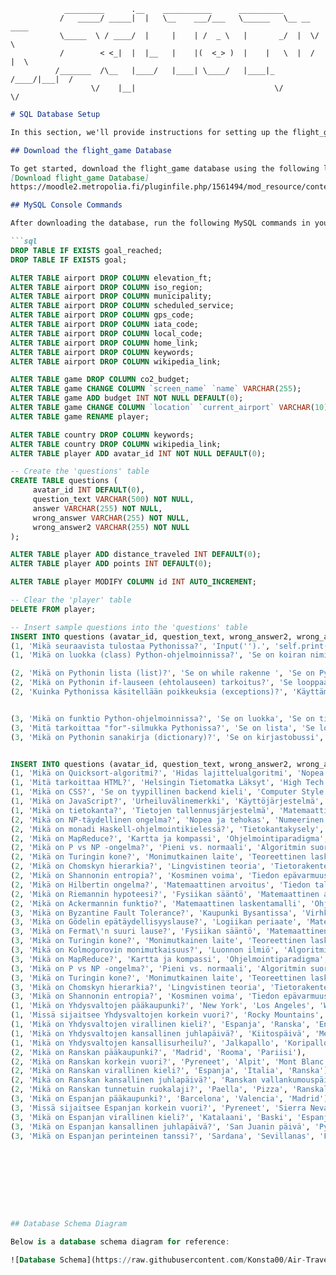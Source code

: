      
                                    
                _________      .__    ___________      __________              
               /   _____/ _____|  |   \__    ___/___   \______   \__ __  ____  
               \_____  \ / ____/  |     |    | /  _ \   |       _/  |  \/    \ 
               /        < <_|  |  |__   |    |(  <_> )  |    |   \  |  /   |  \
              /_______  /\__   |____/   |____| \____/   |____|_  /____/|___|  /
                      \/    |__|                               \/           \/ 

```markdown
# SQL Database Setup

In this section, we'll provide instructions for setting up the flight_game database and making necessary schema changes. 

## Download the flight_game Database

To get started, download the flight_game database using the following link:
[Download flight_game Database]
https://moodle2.metropolia.fi/pluginfile.php/1561494/mod_resource/content/1/lp.sql

## MySQL Console Commands

After downloading the database, run the following MySQL commands in your console to make the required modifications:

```sql
DROP TABLE IF EXISTS goal_reached;
DROP TABLE IF EXISTS goal;

ALTER TABLE airport DROP COLUMN elevation_ft;
ALTER TABLE airport DROP COLUMN iso_region;
ALTER TABLE airport DROP COLUMN municipality;
ALTER TABLE airport DROP COLUMN scheduled_service;
ALTER TABLE airport DROP COLUMN gps_code;
ALTER TABLE airport DROP COLUMN iata_code;
ALTER TABLE airport DROP COLUMN local_code;
ALTER TABLE airport DROP COLUMN home_link;
ALTER TABLE airport DROP COLUMN keywords;
ALTER TABLE airport DROP COLUMN wikipedia_link;

ALTER TABLE game DROP COLUMN co2_budget;
ALTER TABLE game CHANGE COLUMN `screen_name` `name` VARCHAR(255);
ALTER TABLE game ADD budget INT NOT NULL DEFAULT(0);
ALTER TABLE game CHANGE COLUMN `location` `current_airport` VARCHAR(10);
ALTER TABLE game RENAME player;

ALTER TABLE country DROP COLUMN keywords;
ALTER TABLE country DROP COLUMN wikipedia_link;
ALTER TABLE player ADD avatar_id INT NOT NULL DEFAULT(0);

-- Create the 'questions' table
CREATE TABLE questions (
     avatar_id INT DEFAULT(0),
     question_text VARCHAR(500) NOT NULL,
     answer VARCHAR(255) NOT NULL,
     wrong_answer VARCHAR(255) NOT NULL,
     wrong_answer2 VARCHAR(255) NOT NULL
);

ALTER TABLE player ADD distance_traveled INT DEFAULT(0);
ALTER TABLE player ADD points INT DEFAULT(0);

ALTER TABLE player MODIFY COLUMN id INT AUTO_INCREMENT;

-- Clear the 'player' table
DELETE FROM player;

-- Insert sample questions into the 'questions' table
INSERT INTO questions (avatar_id, question_text, wrong_answer2, wrong_answer, answer) VALUES
(1, 'Mikä seuraavista tulostaa Pythonissa?', 'Input('').', 'self.print('')('')', 'print('')'),
(1, 'Mikä on luokka (class) Python-ohjelmoinnissa?', 'Se on koiran nimi', 'Se on Pythonin avainsana', 'Luokka on objekti, joka voi sisältää toiminnallisuutta'),

(2, 'Mikä on Pythonin lista (list)?', 'Se on while rakenne ', 'Se on Pythonin versio sanakirjasta', 'Lista on tietorakenne, joka voi sisältää useita alkioita'),
(2, 'Mikä on Pythonin if-lauseen (ehtolauseen) tarkoitus?', 'Se looppaa kysymykset läpi', 'Se lopettaa ohjelman suorituksen', 'If-lause mahdollistaa ehtoisen suorituksen riippuen annetusta ehdosta'),
(2, 'Kuinka Pythonissa käsitellään poikkeuksia (exceptions)?', 'Käyttämällä print komentoa', 'Poikkeuksia ei voi käsitellä Pythonissa', 'Pythonissa poikkeuksia käsitellään try ja except lohkoilla'),


(3, 'Mikä on funktio Python-ohjelmoinnissa?', 'Se on luokka', 'Se on tietorakenne', 'Funktio on nimetty lohko koodia, joka suorittaa tietyn tehtävän'),
(3, 'Mitä tarkoittaa "for"-silmukka Pythonissa?', 'Se on lista', 'Se lopettaa ohjelman suorituksen', '"for"-silmukka toistaa koodilohkoa useita kertoja annetun ehdon perusteella'),
(3, 'Mikä on Pythonin sanakirja (dictionary)?', 'Se on kirjastobussi', 'Se on lista', 'Sanakirja on tietorakenne, joka sisältää avain-arvo -pareja'),


INSERT INTO questions (avatar_id, question_text, wrong_answer2, wrong_answer, answer) VALUES
(1, 'Mikä on Quicksort-algoritmi?', 'Hidas lajittelualgoritmi', 'Nopea internet-yhteys', 'Tehokas lajittelualgoritmi'),
(1, 'Mitä tarkoittaa HTML?', 'Helsingin Tietomatka Läksyt', 'High Tech Machine Learning', 'HTML on lyhenne sanoista HyperText Markup Language'),
(1, 'Mikä on CSS?', 'Se on tyypillinen backend kieli', 'Computer Style System', 'CSS on lyhenne sanoista Cascading Style Sheets'),
(1, 'Mikä on JavaScript?', 'Urheiluvälinemerkki', 'Käyttöjärjestelmä', 'JavaScript on ohjelmointikieli, joka mahdollistaa vuorovaikutuksen verkkosivujen kanssa'),
(1, 'Mikä on tietokanta?', 'Tietojen tallennusjärjestelmä', 'Matemaattinen kaava', 'Tietokanta on järjestelmä tietojen tallentamiseen, hallintaan ja haettavaksi tekemiseen'),
(2, 'Mikä on NP-täydellinen ongelma?', 'Nopea ja tehokas', 'Numeerinen ja positiivinen', 'Ei tiedossa oleva tehokas ratkaisu'),
(2, 'Mikä on monadi Haskell-ohjelmointikielessä?', 'Tietokantakysely', 'Ohjelmistosuunnittelumalli', 'Laskennallinen tyyli'),
(2, 'Mikä on MapReduce?', 'Kartta ja kompassi', 'Ohjelmointiparadigma', 'Funktionaalinen ohjelmointikieli'),
(2, 'Mikä on P vs NP -ongelma?', 'Pieni vs. normaali', 'Algoritmin suoritusaika vs. ei-polynominen aika', 'Matemaattinen pähkinä'),
(2, 'Mikä on Turingin kone?', 'Monimutkainen laite', 'Teoreettinen laskentamalli', 'Nopea tietokone'),
(2, 'Mikä on Chomskyn hierarkia?', 'Lingvistinen teoria', 'Tietorakenteiden luokitus', 'Ohjelmointikielen syntaksi'),
(2, 'Mikä on Shannonin entropia?', 'Kosminen voima', 'Tiedon epävarmuusmittari', 'Kvanttifysiikan laki'),
(2, 'Mikä on Hilbertin ongelma?', 'Matemaattinen arvoitus', 'Tiedon tallennusmenetelmä', 'Avaruuden geometria'),
(2, 'Mikä on Riemannin hypoteesi?', 'Fysiikan sääntö', 'Matemaattinen arvaus', 'Matemaattinen lause'),
(2, 'Mikä on Ackermannin funktio?', 'Matemaattinen laskentamalli', 'Ohjelmointikielen funktio', 'Nopeasti kasvava matemaattinen funktio'),
(3, 'Mikä on Byzantine Fault Tolerance?', 'Kaupunki Bysantissa', 'Virhkeenkestävyysjärjestelmä', 'Historiallinen tapahtuma'),
(3, 'Mikä on Gödelin epätäydellisyyslause?', 'Logiikan periaate', 'Matemaattinen paradoksi', 'Matemaattinen lause'),
(3, 'Mikä on Fermat\'n suuri lause?', 'Fysiikan sääntö', 'Matemaattinen arvoitus', 'Matemaattinen lause'),
(3, 'Mikä on Turingin kone?', 'Monimutkainen laite', 'Teoreettinen laskentamalli', 'Nopea tietokone'),
(3, 'Mikä on Kolmogorovin monimutkaisuus?', 'Luonnon ilmiö', 'Algoritmin monimutkaisuusmittari', 'Matemaattinen käsite'),
(3, 'Mikä on MapReduce?', 'Kartta ja kompassi', 'Ohjelmointiparadigma', 'Funktionaalinen ohjelmointikieli'),
(3, 'Mikä on P vs NP -ongelma?', 'Pieni vs. normaali', 'Algoritmin suoritusaika vs. ei-polynominen aika', 'Matemaattinen pähkinä'),
(3, 'Mikä on Turingin kone?', 'Monimutkainen laite', 'Teoreettinen laskentamalli', 'Nopea tietokone'),
(3, 'Mikä on Chomskyn hierarkia?', 'Lingvistinen teoria', 'Tietorakenteiden luokitus', 'Ohjelmointikielen syntaksi'),
(3, 'Mikä on Shannonin entropia?', 'Kosminen voima', 'Tiedon epävarmuusmittari', 'Kvanttifysiikan laki'),
(1, 'Mikä on Yhdysvaltojen pääkaupunki?', 'New York', 'Los Angeles', 'Washington D.C.'),
(1, 'Missä sijaitsee Yhdysvaltojen korkein vuori?', 'Rocky Mountains', 'Appalakit', 'Alaska'),
(1, 'Mikä on Yhdysvaltojen virallinen kieli?', 'Espanja', 'Ranska', 'Englanti'),
(1, 'Mikä on Yhdysvaltojen kansallinen juhlapäivä?', 'Kiitospäivä', 'Memorial Day', 'Itsenäisyyspäivä'),
(1, 'Mikä on Yhdysvaltojen kansallisurheilu?', 'Jalkapallo', 'Koripallo', 'Baseball'),
(2, 'Mikä on Ranskan pääkaupunki?', 'Madrid', 'Rooma', 'Pariisi'),
(2, 'Mikä on Ranskan korkein vuori?', 'Pyreneet', 'Alpit', 'Mont Blanc'),
(2, 'Mikä on Ranskan virallinen kieli?', 'Espanja', 'Italia', 'Ranska'),
(2, 'Mikä on Ranskan kansallinen juhlapäivä?', 'Ranskan vallankumouspäivä', 'Armistice Day', 'Bastiljin päivä'),
(2, 'Mikä on Ranskan tunnetuin ruokalaji?', 'Paella', 'Pizza', 'Ranskalainen sipulikeitto'),
(3, 'Mikä on Espanjan pääkaupunki?', 'Barcelona', 'Valencia', 'Madrid'),
(3, 'Missä sijaitsee Espanjan korkein vuori?', 'Pyreneet', 'Sierra Nevada', 'Alpit'),
(3, 'Mikä on Espanjan virallinen kieli?', 'Katalaani', 'Baski', 'Espanja'),
(3, 'Mikä on Espanjan kansallinen juhlapäivä?', 'San Juanin päivä', 'Pyhän Jaakobin päivä', 'Espanjan kansallispäivä'),
(3, 'Mikä on Espanjan perinteinen tanssi?', 'Sardana', 'Sevillanas', 'Flamenco');









## Database Schema Diagram

Below is a database schema diagram for reference:

![Database Schema](https://raw.githubusercontent.com/Konsta00/Air-Travellers-Challenge/main/images/ER_V2.png)

